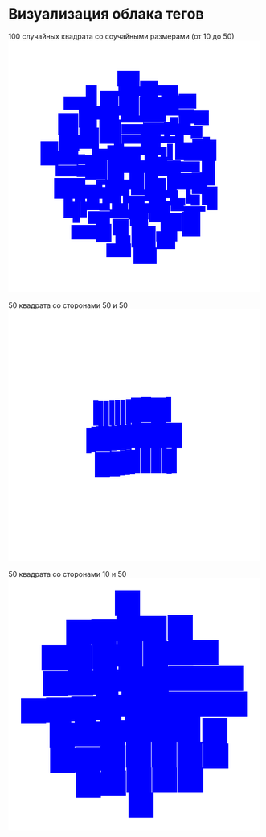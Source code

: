﻿# Визуализация облака тегов

100 случайных квадрата со соучайными размерами (от 10 до 50)
![TagCloud](100Random(10,50)Rectangles.png )


50 квадрата со сторонами 50 и 50
![TagCloud](50(10,50)Rectangles.png )


50 квадрата со сторонами 10 и 50
![TagCloud](50(50,50)Rectangles.png )




